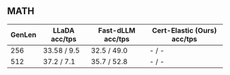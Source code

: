 ## MATH
| GenLen | LLaDA acc/tps | Fast-dLLM acc/tps | Cert-Elastic (Ours) acc/tps |
| --- | --- | --- | --- |
| 256 | 33.58 / 9.5 | 32.5 / 49.0 | - / - |
| 512 | 37.2 / 7.1 | 35.7 / 52.8 | - / - |
